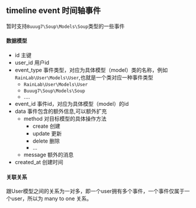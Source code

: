 ## timeline event 时间轴事件
暂时支持`Buuug7\Soup\Models\Soup`类型的一些事件


#### 数据模型

+ id 主键
+ user_id 用户id
+ event_type 事件类型，对应为具体模型（model）类的名称，例如`RainLab\User\Models\User`,也就是一个类对应一种事件类型
    + `RainLab\User\Models\User`
    + `Buuug7\Soup\Models\Soup`
    + ....
+ event_id 事件id，对应为具体模型（model）的id
+ data 事件包含的额外信息,可以额外扩充
    + method 对目标模型的具体操作方法
        + create 创建
        + update 更新
        + delete 删除
        + ...
    + message 额外的消息
+ created_at 创建时间


#### 关联关系
跟User模型之间的关系为一对多，即一个user拥有多个事件，一个事件仅属于一个user，所以为 many to one 关系。  


